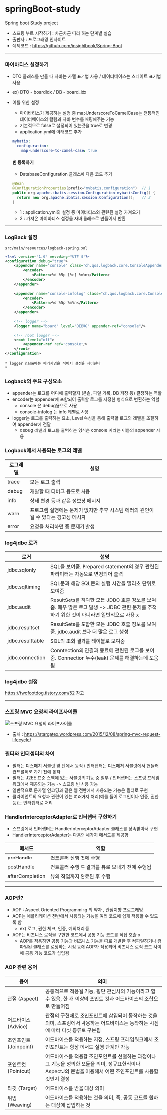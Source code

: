 # springBoot-study
Spring boot Study project

- 스프링 부트 시작하기 : 차근차근 따라 하는 단계별 실습
- 출판사 : 프로그래밍 인사이트
- 예제코드 : https://github.com/insightbook/Spring-Boot

---

### 마이바티스 설정하기
- DTO 클래스를 만들 때 자바는 카멜 표기법 사용 / 데이터베이스는 스네이트 표기법 사용
- ex) DTO - boardIdx / DB - board_idx
- 이를 위한 설정
  - 마이바티스가 제공하는 설정 중 mapUnderscoreToCamelCase는 전통적인 데이터베이스의 컬럼과 자바 변수를 매핑해주는 기능
  - 기본적으로 false로 설정되어 있는것을 true로 변경
  - application.yml에 아래코드 추가
  ``` yml
  mybatis:
    configuration:
      map-underscore-to-camel-case: true
  ```
  
  #### 빈 등록하기
  - DatabaseConfiguration 클래스에 다음 코드 추가
  ``` java
  @Bean
  @ConfigurationProperties(prefix="mybatis.configuration")  // 1
  public org.apache.ibatis.session.Configuration mybatisConfig() {
    return new org.apache.ibatis.session.Configuration();   // 2
  }
  ```
  - 1 : application.yml의 설정 중 마이바티스와 관련된 설정 가져오기 
  - 2 : 가져온 마이바티스 설정을 자바 클래스로 만들어서 반환
  
--- 
### LogBack 설정
<code>src/main/resources/logback-spring.xml</code>
``` xml
<?xml version="1.0" encoding="UTF-8"?>
<configuration debug="true">
    <appender name="console" class="ch.qos.logback.core.ConsoleAppender">
        <encoder>
            <Pattern>%d %5p [%c] %m%n</Pattern>
        </encoder>
    </appender>
    
    <appender name="console-infolog" class="ch.qos.logback.core.ConsoleAppender">
        <encoder>
            <Pattern>%d %5p %m%n</Pattern>
        </encoder>
    </appender>
    
    <!-- logger -->
    <logger name="board" level="DEBUG" appender-ref="console"/>
    
    <!-- root looger -->
    <root level="off">
        <appender-ref ref="console"/>
    </root>
</configuration>
```
<code>* logger name에는 패키지명을 적어서 설정을 제어한다 *</code>
  
### Logback의 주요 구성요소
- appender는 로그를 어디에 출력할지 (콘솔, 파일 기록, DB 저장 등) 결정하는 역할
- encoder는 appender에 포함되어 출력할 로그를 지정한 형식으로 변환하는 역할
  - console 은 debug용으로 사용
  - console-infolog 는 info 레벨로 사용
- logger는 로그를 출력하는 요소, Level 속성을 통해 출력할 로그의 레벨을 조절하여 appender에 전달
  - debug 레벨의 로그를 출력하는 형식은 console 이라는 이름의 appender 사용
  
### Logback에서 사용되는 로그의 레벨
| 로그레벨 | 설명 |
| --- | --- |
| trace | 모든 로그 출력 |
| debug | 개발할 때 디버그 용도로 사용 |
| info | 상태 변경 등과 같은 정보성 메시지 |
| warn | 프로그램 실행에는 문제가 없지만 추후 시스템 에러의 원인이 될 수 있다는 경고성 메시지 |
| error | 요청을 처리하던 중 문제가 발생 | 

### log4jdbc 로거
| 로거 | 설명 |
| --- | --- | 
| jdbc.sqlonly | SQL을 보여줌. Prepared statement의 경우 관련된 파라미터는 자동으로 변경되어 출력 |
| jdbc.sqltiming | SQL문과 해당 SQL문의 실행 시간을 밀리초 단위로 보여줌 |
| jdbc.audit | ResultSets를 제외한 모든 JDBC 호출 정보를 보여줌. 매우 많은 로그 발생 -> JDBC 관련 문제를 추적하기 위한 것이 아니라면 일반적으로 사용 x|
| jdbc.resultset | ResultSets를 포함한 모든 JDBC 호출 정보를 보여줌. jdbc.audit 보다 더 많은 로그 생성 |
| jdbc.resulttable | SQL의 조회 결과를 테이블로 보여줌 | 
| jdbc.connection | Conntection의 연결과 종료에 관련된 로그를 보여줌. Connection 누수(leak) 문제를 해결하는데 도움됨 | 

### log4jdbc 설정
https://twofootdog.tistory.com/52 참고

---
### 스프링 MVC 요청의 라이프사이클
![스프링 MVC 요청의 라이프사이클](https://stargatex.files.wordpress.com/2015/12/springmvcrequestlifecycle.jpg)
- 출처 : https://stargatex.wordpress.com/2015/12/08/spring-mvc-request-lifecycle/

### 필터와 인터셉터의 차이
- 필터는 디스패치 서블릿 앞 단에서 동작 / 인터셉터는 디스패처 서블릿에서 핸들러 컨트롤러로 가기 전에 동작
- 필터는 J2EE 표준 스펙에 있는 서블릿의 기능 중 일부 / 인터셉터는 스프링 프레임워크에서 제공되는 기능 -> 스프링 빈 사용 가능
- 일반적으로 문자열 인코딩과 같은 웹 전반에서 사용되는 기능은 필터로 구현
- 클라이언트의 요청과 관련이 있는 여러가지 처리(예를 들어 로그인이나 인증, 권한 등)는 인터셉터로 처리

### HandlerInterceptorAdapter로 인터셉터 구현하기
- 스프링에서 인터셉터는 HandlerInterceptorAdapter 클래스를 상속받아서 구현
- HandlerInterceptorAdapter는 다음의 세가지 메서드를 제공함

| 메서드 | 역할 |
| --- | --- |
| preHandle | 컨트롤러 실행 전에 수행 |
| postHandle | 컨트롤러 수행 후 결과를 뷰로 보내기 전에 수행됨 | 
| afterCompletion | 뷰의 작업까지 완료된 후 수행 |

---

### AOP란?
- AOP : Aspect Oriented Programming 의 약자 , 관점지향 프로그래밍
- AOP는 애플리케이션 전반에서 사용되는 기능을 여러 코드에 쉽게 적용할 수 있도록 함
  - ex) 로그, 권한 체크, 인증, 예외처리 등
- AOP는 비즈니스 로직을 구현한 코드에서 공통 기능 코드를 직접 호출 x
  - AOP를 적용하면 공통 기능과 비즈니스 기능을 따로 개발한 후 컴파일하거나 컴파일된 클래스를 로딩하는 시점 등에 AOP가 적용되어 비즈니스 로직 코드 사이에 공통 기능 코드가 삽입됨
  
### AOP 관련 용어

| 용어 | 의미 |
| --- | --- |
| 관점 (Aspect) | 공통적으로 적용될 기능, 횡단 관심사의 기능이라고 할 수 있음, 한 개 이상의 포인트 컷과 어드바이스의 조합으로 만들어짐 |
| 어드바이스 (Advice) | 관점의 구현체로 조인포인트에 삽입되어 동작하는 것을 의미, 스프링에서 사용하는 어드바이스는 동작하는 시점에 따라 다섯 종류로 구분됨 |
| 조인포인트 (Joinpoint) | 어드바이스를 적용하는 지점, 스프링 프레임워크에서 조인포인트는 항상 메서드 실행 단계만 가능 |
| 포인트컷 (Pointcut) | 어드바이스를 적용할 조인포인트를 선별하는 과정이나 그 기능을 정의한 모듈을 의미, 정규표현식이나 AspectJ의 문법을 이용해서 어떤 조인포인트를 사용할 것인지 결정 |
| 타깃 (Target) | 어드바이스를 받을 대상 의미 |
| 위빙 (Weaving) | 어드바이스를 적용하는 것을 의미, 즉, 공통 코드를 원하는 대상에 삽입하는 것 | 
